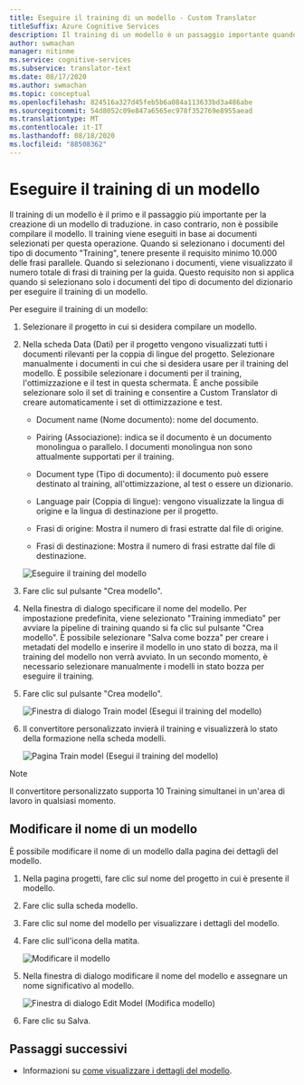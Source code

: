 ```yaml
---
title: Eseguire il training di un modello - Custom Translator
titleSuffix: Azure Cognitive Services
description: Il training di un modello è un passaggio importante quando si compila un modello di traduzione. Il training viene eseguito in base ai documenti selezionati per questa operazione.
author: swmachan
manager: nitinme
ms.service: cognitive-services
ms.subservice: translator-text
ms.date: 08/17/2020
ms.author: swmachan
ms.topic: conceptual
ms.openlocfilehash: 824516a327d45feb5b6a084a113633bd3a486abe
ms.sourcegitcommit: 54d8052c09e847a6565ec978f352769e8955aead
ms.translationtype: MT
ms.contentlocale: it-IT
ms.lasthandoff: 08/18/2020
ms.locfileid: "88508362"
---
```

# <a name="train-a-model"></a>Eseguire il training di un modello

Il training di un modello è il primo e il passaggio più importante per la creazione di un modello di traduzione. in caso contrario, non è possibile compilare il modello. Il training viene eseguiti in base ai documenti selezionati per questa operazione. Quando si selezionano i documenti del tipo di documento "Training", tenere presente il requisito minimo 10.000 delle frasi parallele. Quando si selezionano i documenti, viene visualizzato il numero totale di frasi di training per la guida. Questo requisito non si applica quando si selezionano solo i documenti del tipo di documento del dizionario per eseguire il training di un modello.

Per eseguire il training di un modello:

1. Selezionare il progetto in cui si desidera compilare un modello.

2. Nella scheda Data (Dati) per il progetto vengono visualizzati tutti i documenti rilevanti per la coppia di lingue del progetto. Selezionare manualmente i documenti in cui che si desidera usare per il training del modello. È possibile selezionare i documenti per il training, l'ottimizzazione e il test in questa schermata. È anche possibile selezionare solo il set di training e consentire a Custom Translator di creare automaticamente i set di ottimizzazione e test.

    - Document name (Nome documento): nome del documento.

    - Pairing (Associazione): indica se il documento è un documento monolingua o parallelo. I documenti monolingua non sono attualmente supportati per il training.

    - Document type (Tipo di documento): il documento può essere destinato al training, all'ottimizzazione, al test o essere un dizionario.

    - Language pair (Coppia di lingue): vengono visualizzate la lingua di origine e la lingua di destinazione per il progetto.

    - Frasi di origine: Mostra il numero di frasi estratte dal file di origine.

    - Frasi di destinazione: Mostra il numero di frasi estratte dal file di destinazione.

    ![Eseguire il training del modello](media/how-to/how-to-train-model.png)

3. Fare clic sul pulsante "Crea modello".

4. Nella finestra di dialogo specificare il nome del modello. Per impostazione predefinita, viene selezionato "Training immediato" per avviare la pipeline di training quando si fa clic sul pulsante "Crea modello". È possibile selezionare "Salva come bozza" per creare i metadati del modello e inserire il modello in uno stato di bozza, ma il training del modello non verrà avviato. In un secondo momento, è necessario selezionare manualmente i modelli in stato bozza per eseguire il training.

5. Fare clic sul pulsante "Crea modello".

    ![Finestra di dialogo Train model (Esegui il training del modello)](media/how-to/how-to-train-model-2.png)

6. Il convertitore personalizzato invierà il training e visualizzerà lo stato della formazione nella scheda modelli.

    ![Pagina Train model (Esegui il training del modello)](media/how-to/how-to-train-model-3.png)

>[!Note]
>Il convertitore personalizzato supporta 10 Training simultanei in un'area di lavoro in qualsiasi momento.

## <a name="modify-a-model-name"></a>Modificare il nome di un modello

È possibile modificare il nome di un modello dalla pagina dei dettagli del modello.

1. Nella pagina progetti, fare clic sul nome del progetto in cui è presente il modello.
2. Fare clic sulla scheda modello.
3. Fare clic sul nome del modello per visualizzare i dettagli del modello.
4. Fare clic sull'icona della matita.

    ![Modificare il modello](media/how-to/how-to-edit-model.png)

5. Nella finestra di dialogo modificare il nome del modello e assegnare un nome significativo al modello.

    ![Finestra di dialogo Edit Model (Modifica modello)](media/how-to/how-to-edit-model-dialog.png)

6. Fare clic su Salva.

## <a name="next-steps"></a>Passaggi successivi

- Informazioni su [come visualizzare i dettagli del modello](how-to-view-model-details.md).
